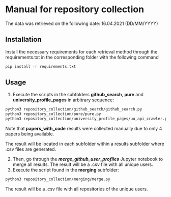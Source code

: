 # Manual for repository collection
The data was retrieved on the following date: 16.04.2021 (DD/MM/YYYY)

## Installation

Install the necessary requirements for each retrieval method through the requirements.txt in the corresponding folder with the following command

```bash
pip install -r requirements.txt
```

## Usage

1. Execute the scripts in the subfolders **github_search**, **pure** and **university_profile_pages** in arbitrary sequence:
```bash
python3 repository_collection/github_search/github_search.py
python3 repository_collection/pure/pure.py
python3 repository_collection/university_profile_pages/uu_api_crawler.py
```
Note that **papers_with_code** results were collected manually due to only 4 papers being available.

The result will be located in each subfolder within a results subfolder where .csv files are generated. 

2. Then, go through the ***merge_github_user_profiles*** Jupyter notebook to merge all results.
The result will be a .csv file with all unique users.
3. Execute the script found in the **merging** subfolder:
```bash
python3 repository_collection/merging/merge.py
```
The result will be a .csv file with all repositories of the unique users.
